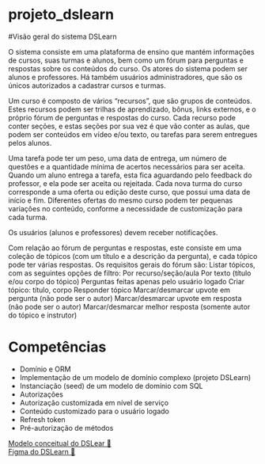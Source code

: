 # projeto_dslearn

#Visão geral do sistema DSLearn

O sistema consiste em uma plataforma de ensino que mantém informações de cursos, suas turmas e alunos, bem como um fórum para perguntas e respostas sobre os conteúdos do curso. Os atores do sistema podem ser alunos e professores. Há também usuários administradores, que são os únicos autorizados a cadastrar cursos e turmas.

Um curso é composto de vários “recursos”, que são grupos de conteúdos. Estes recursos podem ser trilhas de aprendizado, bônus, links externos, e o próprio fórum de perguntas e respostas do curso. Cada recurso pode conter seções, e estas seções por sua vez é que vão conter as aulas, que podem ser conteúdos em vídeo e/ou texto, ou tarefas para serem entregues pelos alunos.

Uma tarefa pode ter um peso, uma data de entrega, um número de questões e a quantidade mínima de acertos necessários para ser aceita. Quando um aluno entrega a tarefa, esta fica aguardando pelo feedback do professor, e ela pode ser aceita ou rejeitada.
Cada nova turma do curso corresponde a uma oferta ou edição deste curso, que possui uma data de início e fim. Diferentes ofertas do mesmo curso podem ter pequenas variações no conteúdo, conforme a necessidade de customização para cada turma.

Os usuários (alunos e professores) devem receber notificações.

Com relação ao fórum de perguntas e respostas, este consiste em uma coleção de tópicos (com um título e a descrição da pergunta), e cada tópico pode ter várias respostas. Os requisitos gerais do fórum são:
Listar tópicos, com as seguintes opções de filtro:
Por recurso/seção/aula
Por texto (título e/ou corpo do tópico)
Perguntas feitas apenas pelo usuário logado
Criar tópico: título, corpo
Responder tópico
Marcar/desmarcar upvote em pergunta (não pode ser o autor)
Marcar/desmarcar upvote em resposta (não pode ser o autor)
Marcar/desmarcar melhor resposta (somente autor do tópico e instrutor)

# Competências
 - Domínio e ORM
 - Implementação de um modelo de domínio complexo (projeto DSLearn)
 - Instanciação (seed) de um modelo de domínio com SQL
 - Autorizações
 - Autorização customizada em nível de serviço
 - Conteúdo customizado para o usuário logado
 - Refresh token
 - Pré-autorização de métodos



<a href="https://www.figma.com/file/p8Hawp1w5g0pCZ3h3ZsCUd/DSLearn-Bootcamp">Modelo conceitual do DSLear :link:</a><br>
<a href="https://www.figma.com/file/p8Hawp1w5g0pCZ3h3ZsCUd/DSLearn-Bootcamp">Figma do DSLearn :link:</a><br>



